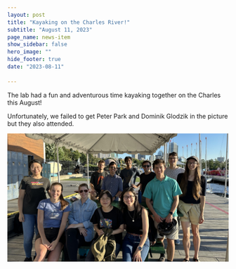 ```yaml
---
layout: post
title: "Kayaking on the Charles River!"
subtitle: "August 11, 2023"
page_name: news-item
show_sidebar: false
hero_image: ""
hide_footer: true
date: "2023-08-11"

---
```


The lab had a fun and adventurous time kayaking together on the Charles this August!

Unfortunately, we failed to get Peter Park and Dominik Glodzik in the picture but they also attended.

![Image](/img/news-images/img_3634_1.jpg)

